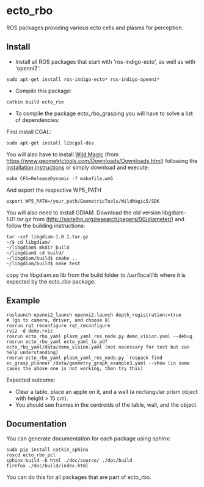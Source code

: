 # ecto_rbo

ROS packages providing various ecto cells and plasms for perception.

## Install 

* Install all ROS packages that start with 'ros-indigo-ecto', as well as with 'openni2':
```
sudo apt-get install ros-indigo-ecto* ros-indigo-openni*
```


* Compile this package:
```
catkin build ecto_rbo
```

* To compile the package ecto_rbo_grasping you will have to solve a list of dependencies:

First install CGAL:
```
sudo apt-get install libcgal-dev
```

You will also have to install [Wild Magic](https://www.geometrictools.com/Downloads/WildMagic5p14.zip) (from https://www.geometrictools.com/Downloads/Downloads.html)
following the [installation instructions](https://www.geometrictools.com/Downloads/Wm5p14InstallationRelease.pdf) or simply download and execute:
```
make CFG=ReleaseDynamic -f makefile.wm5
```
And export the respective WP5_PATH
```
export WP5_PATH=/your_path/GeometricTools/WildMagic5/SDK
```

You will also need to install GDIAM. Download the old version libgdiam-1.01.tar.gz from (http://sarielhp.org/research/papers/00/diameter/) and follow the building instructions:
```
tar -xzf libgdiam-1.0.1.tar.gz 
~/$ cd libgdiam/
~/libgdiam$ mkdir build
~/libgdiam$ cd build/
~/libgdiam/build$ cmake ..
~/libgdiam/build$ make test
```
copy the libgdiam.so lib from the build folder to /usr/local/lib where it is expected by the ecto_rbo package.



## Example

```
roslaunch openni2_launch openni2.launch depth_registration:=true
# [go to camera, driver, and choose 8]
rosrun rqt_reconfigure rqt_reconfigure
rviz -d demo.rviz
rosrun ecto_rbo_yaml plasm_yaml_ros_node.py demo_vision.yaml --debug
rosrun ecto_rbo_yaml ecto_yaml_to_pdf ecto_rbo_yaml/data/demo_vision.yaml (not necessary for test but can help understanding)
rosrun ecto_rbo_yaml plasm_yaml_ros_node.py `rospack find ec_grasp_planner`/data/geometry_graph_example3.yaml --show (in some cases the above one is not working, then try this) 
```

Expected outcome:
* Clear a table, place an apple on it, and a wall (a rectangular prism object with height > 15 cm).
* You should see frames in the centroids of the table, wall, and the object.

## Documentation 

You can generate documentation for each package using sphinx:

```
sudo pip install catkin_sphinx
roscd ecto_rbo_pcl
sphinx-build -b html ./doc/source/ ./doc/build
firefox ./doc/build/index.html
```

You can do this for all packages that are part of ecto_rbo.


